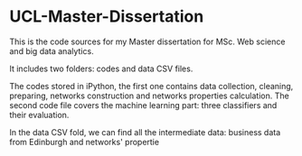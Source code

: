 # UCL-Master-Dissertation

This is the code sources for my Master dissertation for MSc. Web science and big data analytics. 

It includes two folders: codes and data CSV files.

The codes stored in iPython, the first one contains data collection, cleaning, preparing, networks construction and networks properties calculation. The second code file covers the machine learning part: three classifiers and their evaluation.

In the data CSV fold, we can find all the intermediate data: business data from Edinburgh and networks' propertie

